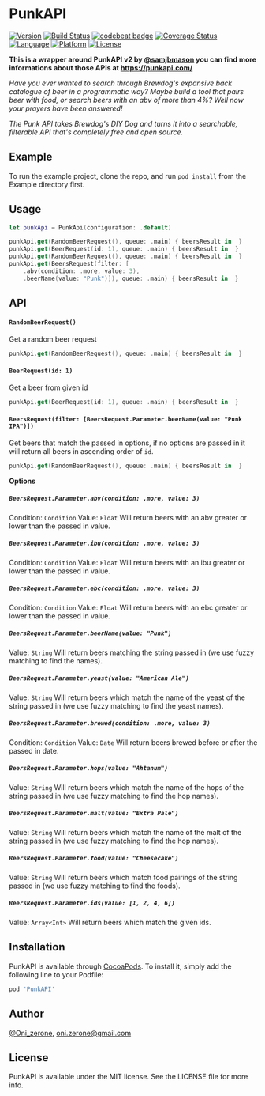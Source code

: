 # PunkAPI

[![Version](https://img.shields.io/cocoapods/v/PunkAPI.svg?style=flat)](https://cocoapods.org/pods/PunkAPI)
[![Build Status](https://travis-ci.com/Oni-zerone/PunkAPI.svg?branch=develop)](https://travis-ci.com/Oni-zerone/PunkAPI)
[![codebeat badge](https://codebeat.co/badges/bfe75f4d-ac1f-4e09-8a25-4f836bb93428)](https://codebeat.co/projects/github-com-oni-zerone-punkapi-develop)
[![Coverage Status](https://coveralls.io/repos/github/Oni-zerone/PunkAPI/badge.svg?branch=develop)](https://coveralls.io/github/Oni-zerone/PunkAPI?branch=develop)
[![Language](https://img.shields.io/badge/language-swift-orange.svg)](https://cocoapods.org/pods/PunkAPI)
[![Platform](https://img.shields.io/cocoapods/p/PunkAPI.svg?style=flat)](https://cocoapods.org/pods/PunkAPI)
[![License](https://img.shields.io/cocoapods/l/PunkAPI.svg?style=flat)](https://cocoapods.org/pods/PunkAPI)

**This is a wrapper around PunkAPI v2 by [@samjbmason](https://twitter.com/samjbmason) you can find more informations about those APIs at https://punkapi.com/**

_Have you ever wanted to search through Brewdog's expansive back catalogue of beer in a programmatic way? Maybe build a tool that pairs beer with food, or search beers with an abv of more than 4%? Well now your prayers have been answered!_

_The Punk API takes Brewdog's DIY Dog and turns it into a searchable, filterable API that's completely free and open source._

## Example

To run the example project, clone the repo, and run `pod install` from the Example directory first.

## Usage
```swift
let punkApi = PunkApi(configuration: .default)

punkApi.get(RandomBeerRequest(), queue: .main) { beersResult in  }
punkApi.get(BeerRequest(id: 1), queue: .main) { beersResult in  }
punkApi.get(RandomBeerRequest(), queue: .main) { beersResult in  }
punkApi.get(BeersRequest(filter: [
    .abv(condition: .more, value: 3),
    .beerName(value: "Punk")]), queue: .main) { beersResult in  }
```

## API
####    `RandomBeerRequest()`
Get a random beer request
```swift
punkApi.get(RandomBeerRequest(), queue: .main) { beersResult in  }
```

####    `BeerRequest(id: 1)`
Get a beer from given id
```swift
punkApi.get(BeerRequest(id: 1), queue: .main) { beersResult in  }
```

####    `BeersRequest(filter: [BeersRequest.Parameter.beerName(value: "Punk IPA")])`
Get beers that match the passed in options, if no options are passed in it will return all beers in ascending order of `id`.
```swift
punkApi.get(RandomBeerRequest(), queue: .main) { beersResult in  }
```
**Options**

##### `BeersRequest.Parameter.abv(condition: .more, value: 3)`
Condition: `Condition`
Value: `Float`
Will return beers with an abv greater or lower than the passed in value.

##### `BeersRequest.Parameter.ibu(condition: .more, value: 3)`
Condition: `Condition`
Value: `Float`
Will return beers with an ibu greater or lower than the passed in value.

##### `BeersRequest.Parameter.ebc(condition: .more, value: 3)`
Condition: `Condition`
Value: `Float`
Will return beers with an ebc greater or lower than the passed in value.

##### `BeersRequest.Parameter.beerName(value: "Punk")`
Value: `String`
Will return beers matching the string passed in (we use fuzzy matching to find the names).

##### `BeersRequest.Parameter.yeast(value: "American Ale")`
Value: `String`
Will return beers which match the name of the yeast of the string passed in (we use fuzzy matching to find the yeast names).

##### `BeersRequest.Parameter.brewed(condition: .more, value: 3)`
Condition: `Condition`
Value: `Date`
Will return beers brewed before or after the passed in date.

##### `BeersRequest.Parameter.hops(value: "Ahtanum")`
Value: `String`
Will return beers which match the name of the hops of the string passed in (we use fuzzy matching to find the hop names).

##### `BeersRequest.Parameter.malt(value: "Extra Pale")`
Value: `String`
Will return beers which match the name of the malt of the string passed in (we use fuzzy matching to find the hop names).

##### `BeersRequest.Parameter.food(value: "Cheesecake")`
Value: `String`
Will return beers which match food pairings of the string passed in (we use fuzzy matching to find the foods).

##### `BeersRequest.Parameter.ids(value: [1, 2, 4, 6])`
Value: `Array<Int>`
Will return beers which match the given ids.

## Installation

PunkAPI is available through [CocoaPods](https://cocoapods.org). To install
it, simply add the following line to your Podfile:

```ruby
pod 'PunkAPI'
```

## Author

[@Oni_zerone](https://twitter.com/Oni_zerone), oni.zerone@gmail.com

## License

PunkAPI is available under the MIT license. See the LICENSE file for more info.
